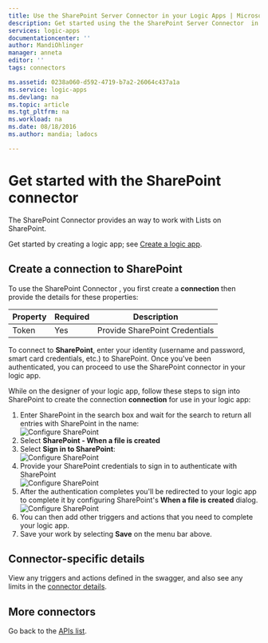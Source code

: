 ```yaml
---
title: Use the SharePoint Server Connector in your Logic Apps | Microsoft Docs
description: Get started using the the SharePoint Server Connector  in your Logic apps
services: logic-apps
documentationcenter: ''
author: MandiOhlinger
manager: anneta
editor: ''
tags: connectors

ms.assetid: 0238a060-d592-4719-b7a2-26064c437a1a
ms.service: logic-apps
ms.devlang: na
ms.topic: article
ms.tgt_pltfrm: na
ms.workload: na
ms.date: 08/18/2016
ms.author: mandia; ladocs

---
```

# Get started with the SharePoint connector
The SharePoint Connector provides an way to work with Lists on SharePoint.

Get started by creating a logic app; see [Create a logic app](../logic-apps/logic-apps-create-a-logic-app.md).

## Create a connection to SharePoint
To use the SharePoint Connector , you first create a **connection** then provide the details for these properties: 

| Property | Required | Description |
| --- | --- | --- |
| Token |Yes |Provide SharePoint Credentials |

To connect to **SharePoint**, enter your identity (username and password, smart card credentials, etc.) to SharePoint. Once you've been authenticated, you can proceed to use the SharePoint connector  in your logic app. 

While on the designer of your logic app, follow these steps to sign into SharePoint to create the connection **connection** for use in your logic app:

1. Enter SharePoint in the search box and wait for the search to return all entries with SharePoint in the name:   
   ![Configure SharePoint][1]  
2. Select **SharePoint - When a file is created**   
3. Select **Sign in to SharePoint**:   
   ![Configure SharePoint][2]    
4. Provide your SharePoint credentials to sign in to authenticate with SharePoint   
   ![Configure SharePoint][3]     
5. After the authentication completes you'll be redirected to your logic app to complete it by configuring SharePoint's **When a file is created** dialog.          
   ![Configure SharePoint][4]  
6. You can then add other triggers and actions that you need to complete your logic app.   
7. Save your work by selecting **Save** on the menu bar above.  

## Connector-specific details

View any triggers and actions defined in the swagger, and also see any limits in the [connector details](/connectors/sharepoint/).

## More connectors
Go back to the [APIs list](apis-list.md).

[1]: ../../includes/media/connectors-create-api-sharepointonline/connectionconfig1.png  
[2]: ../../includes/media/connectors-create-api-sharepointonline/connectionconfig2.png 
[3]: ../../includes/media/connectors-create-api-sharepointonline/connectionconfig3.png
[4]: ../../includes/media/connectors-create-api-sharepointonline/connectionconfig4.png
[5]: ../../includes/media/connectors-create-api-sharepointonline/connectionconfig5.png
